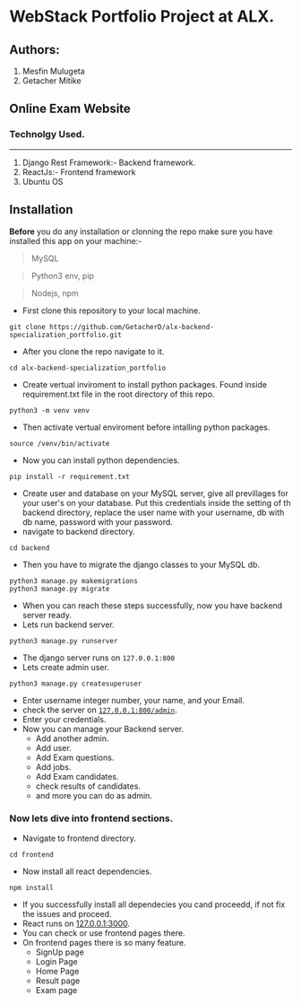 # WebStack Portfolio Project at ALX.

## Authors:
1. Mesfin Mulugeta
1. Getacher Mitike
## Online Exam Website

### Technolgy Used.
---
1. Django Rest Framework:- Backend framework.
1. ReactJs:- Frontend framework
1. Ubuntu OS

## Installation
**Before** you do any installation or clonning the repo make sure you have installed this app on your machine:-
> MySQL 

> Python3 env, pip

> Nodejs, npm 

* First clone this repository to your local machine.
```
git clone https://github.com/GetacherD/alx-backend-specialization_portfolio.git
```
* After you clone the repo navigate to it.
```
cd alx-backend-specialization_portfolio
```

* Create vertual inviroment to install python packages. Found inside requirement.txt file in the root directory of this repo.

```
python3 -m venv venv
```

* Then activate vertual enviroment before intalling python packages.
```
source /venv/bin/activate
```
* Now you can install python dependencies.
```
pip install -r requirement.txt
```
* Create user and database on your MySQL server, give all previllages for your user's on your database. Put this credentials inside the setting of th backend directory, replace the user name with your username, db with db name, password with your password.
* navigate to backend directory.
```
cd backend
```
* Then you have to migrate the django classes to your MySQL db.
```
python3 manage.py makemigrations
python3 manage.py migrate
```
* When you can reach these steps successfully, now you have backend server ready.
* Lets run backend server.
```
python3 manage.py runserver
```
* The django server runs on `127.0.0.1:800`
* Lets create admin user.
```
python3 manage.py createsuperuser
```
* Enter username integer number, your name, and your Email.
* check the server on [`127.0.0.1:800/admin`](`127.0.0.1:800/admin`).
* Enter your credentials.
* Now you can manage your Backend server.
  * Add another admin.
  * Add user.
  * Add Exam questions.
  * Add jobs.
  * Add Exam candidates.
  * check results of candidates.
  * and more you can do as admin.
### Now lets dive into frontend sections.
* Navigate to frontend directory.
```
cd frontend
```
* Now install all react dependencies.
```
npm install
```
* If you successfully install all dependecies you cand proceedd, if not fix the issues and proceed.
* React runs on [127.0.0.1:3000](127.0.0.1:3000).
* You can check or use frontend pages there.
* On frontend pages there is so many feature.
  * SignUp page
  * Login Page
  * Home Page
  * Result page
  * Exam page
